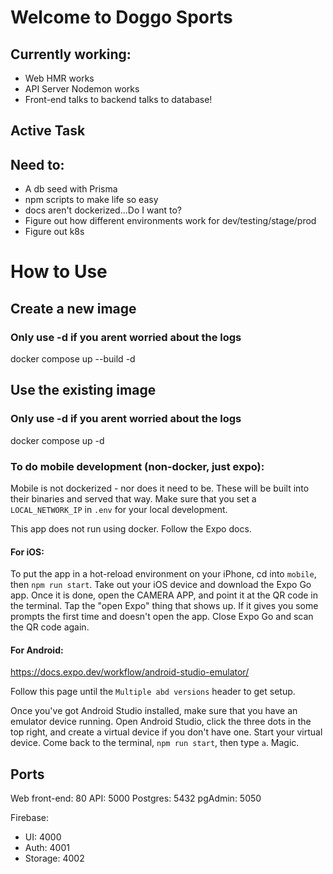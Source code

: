 # Welcome to Doggo Sports

## Currently working:

- Web HMR works
- API Server Nodemon works
- Front-end talks to backend talks to database!

## Active Task

## Need to:

- A db seed with Prisma
- npm scripts to make life so easy
- docs aren't dockerized...Do I want to?
- Figure out how different environments work for dev/testing/stage/prod
- Figure out k8s

# How to Use

## Create a new image

### Only use -d if you arent worried about the logs

docker compose up --build -d

## Use the existing image

### Only use -d if you arent worried about the logs

docker compose up -d

### To do mobile development (non-docker, just expo):

Mobile is not dockerized - nor does it need to be. These will be built into their binaries and served that way.
Make sure that you set a `LOCAL_NETWORK_IP` in `.env` for your local development.

This app does not run using docker. Follow the Expo docs.

#### For iOS:

To put the app in a hot-reload environment on your iPhone, cd into `mobile`, then `npm run start`. Take out your iOS device and download the Expo Go app. Once it is done, open the CAMERA APP, and point it at the QR code in the terminal. Tap the "open Expo" thing that shows up. If it gives you some prompts the first time and doesn't open the app. Close Expo Go and scan the QR code again.

#### For Android:

https://docs.expo.dev/workflow/android-studio-emulator/

Follow this page until the `Multiple abd versions` header to get setup.

Once you've got Android Studio installed, make sure that you have an emulator device running. Open Android Studio, click the three dots in the top right, and create a virtual device if you don't have one. Start your virtual device. Come back to the terminal, `npm run start`, then type `a`. Magic.

## Ports

Web front-end: 80
API: 5000
Postgres: 5432
pgAdmin: 5050

Firebase:

- UI: 4000
- Auth: 4001
- Storage: 4002
